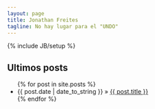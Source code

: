 ```yaml
---
layout: page
title: Jonathan Freites
tagline: No hay lugar para el "UNDO"
---
```

{% include JB/setup %}
    
## Ultimos posts

<ul class="posts">
  {% for post in site.posts %}
    <li><span>{{ post.date | date_to_string }}</span> &raquo; <a href="{{ BASE_PATH }}{{ post.url }}">{{ post.title }}</a></li>
  {% endfor %}
</ul>

